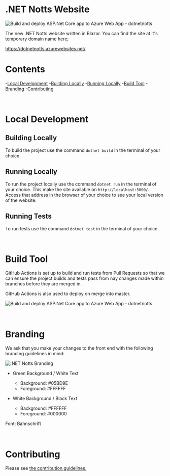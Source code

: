 # .NET Notts Website

![Build and deploy ASP.Net Core app to Azure Web App - dotnetnotts](https://github.com/dotnetnotts/dotnetnotts-web/workflows/Build%20and%20deploy%20ASP.Net%20Core%20app%20to%20Azure%20Web%20App%20-%20dotnetnotts/badge.svg)

The new .NET Notts website written in Blazor. You can find the site at it's temporary domain name here;

https://dotnetnotts.azurewebsites.net/

# Contents

-[Local Development](#local-development)</li>
    -[Building Locally](#building-locally)
    -[Running Locally](#running-locally)
-[Build Tool](#build-tool)</li>
-[Branding](#branding)</li>
-[Contributing](#contributing)</li>

<br/>

# Local Development 

## Building Locally

To build the project use the command `dotnet build` in the terminal of your choice.

## Running Locally

To run the project locally use the command `dotnet run` in the terminal of your choice. This make the site available on `http://localhost:5000/`. Access that address in the browser of your choice to see your local version of the website.

## Running Tests

To run tests use the command `dotnet test` in the terminal of your choice.

<br/>

# Build Tool

GitHub Actions is set up to build and run tests from Pull Requests so that we can ensure the project builds and tests pass from nay changes made within branches before they are merged in. 

GitHub Actions is also used to deploy on merge into master.

![Build and deploy ASP.Net Core app to Azure Web App - dotnetnotts](https://github.com/dotnetnotts/dotnetnotts-web/workflows/Build%20and%20deploy%20ASP.Net%20Core%20app%20to%20Azure%20Web%20App%20-%20dotnetnotts/badge.svg)


<br/>

# Branding

We ask that you make your changes to the front end with the following branding guidelines in mind:

![.NET Notts Branding](https://res.cloudinary.com/dsfcrod4r/image/upload/v1598552467/branding_ydno1a.png)

- Green Background / White Text
  - Background: #05BD9E
  - Foreground: #FFFFFF

- White Background / Black Text
  - Background: #FFFFFF
  - Foreground: #000000

Font: Bahnschrift

<br/>

# Contributing

Please see [the contribution guidelines.](.github/contributing.md)

